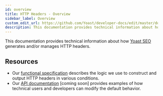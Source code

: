 ```yaml
---
id: overview
title: HTTP Headers - Overview
sidebar_label: Overview
custom_edit_url: https://github.com/Yoast/developer-docs/edit/master/docs/features/http-headers/overview.md
description: This documentation provides technical information about how Yoast SEO generates and/or manages HTTP headers.
---
```

This documentation provides technical information about how [Yoast SEO](https://yoast.com/wordpress/plugins/seo/) generates and/or manages HTTP headers.

## Resources
* Our [functional specification](functional-specification.md) describes the logic we use to construct and output HTTP headers in various conditions.
* Our [API documentation](api.md) [coming soon] provides examples of how technical users and developers can modify the default behavior.
